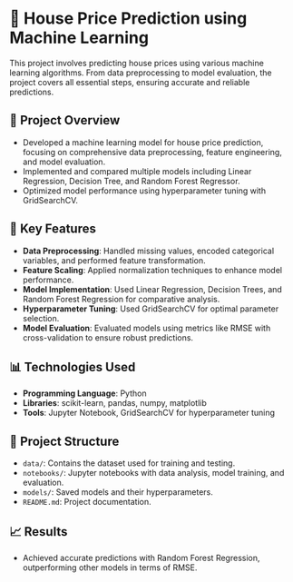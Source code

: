 # 🏡 House Price Prediction using Machine Learning

This project involves predicting house prices using various machine learning algorithms. From data preprocessing to model evaluation, the project covers all essential steps, ensuring accurate and reliable predictions.

## 🚀 Project Overview
- Developed a machine learning model for house price prediction, focusing on comprehensive data preprocessing, feature engineering, and model evaluation.
- Implemented and compared multiple models including Linear Regression, Decision Tree, and Random Forest Regressor.
- Optimized model performance using hyperparameter tuning with GridSearchCV.

## 📝 Key Features
- **Data Preprocessing**: Handled missing values, encoded categorical variables, and performed feature transformation.
- **Feature Scaling**: Applied normalization techniques to enhance model performance.
- **Model Implementation**: Used Linear Regression, Decision Trees, and Random Forest Regression for comparative analysis.
- **Hyperparameter Tuning**: Used GridSearchCV for optimal parameter selection.
- **Model Evaluation**: Evaluated models using metrics like RMSE with cross-validation to ensure robust predictions.

## 📊 Technologies Used
- **Programming Language**: Python
- **Libraries**: scikit-learn, pandas, numpy, matplotlib
- **Tools**: Jupyter Notebook, GridSearchCV for hyperparameter tuning

## 📂 Project Structure
- `data/`: Contains the dataset used for training and testing.
- `notebooks/`: Jupyter notebooks with data analysis, model training, and evaluation.
- `models/`: Saved models and their hyperparameters.
- `README.md`: Project documentation.

## 📈 Results
- Achieved accurate predictions with Random Forest Regression, outperforming other models in terms of RMSE.
